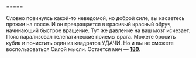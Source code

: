 =====

Словно повинуясь какой-то неведомой, но доброй силе, вы касаетесь пряжки на поясе. И он превращается в красивый красный обруч, начинающий быстрое вращение. Тут же давление на ваш мозг исчезает. Пояс парализовал телепатические приемы врага. Можете бросить кубик и почистить один из квадратов УДАЧИ. Но и вы не сможете воспользоваться Силой мысли. Остается меч — [**180**](#n_180).

